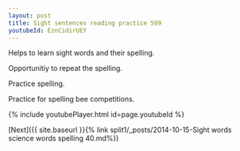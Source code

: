 ```yaml
---
layout: post
title: Sight sentences reading practice 509
youtubeId: EznCidirUEY
---
```

 
 
Helps to learn sight words and their spelling.

Opportunitiy to repeat the spelling. 

Practice spelling. 
 
Practice for spelling bee competitions. 
 
{% include youtubePlayer.html id=page.youtubeId %}
 
 

[Next]({{ site.baseurl }}{% link  split1/_posts/2014-10-15-Sight words science words spelling 40.md%})
 

